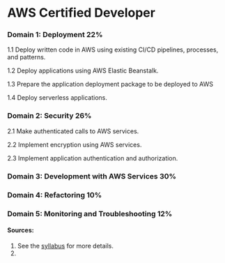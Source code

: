 # AWS Certified Developer


### Domain 1: Deployment 22%

1.1 Deploy written code in AWS using existing CI/CD pipelines, processes, and patterns.

1.2 Deploy applications using AWS Elastic Beanstalk.

1.3 Prepare the application deployment package to be deployed to AWS

1.4 Deploy serverless applications.

### Domain 2: Security 26%

2.1 Make authenticated calls to AWS services.

2.2 Implement encryption using AWS services.

2.3 Implement application authentication and authorization.

### Domain 3: Development with AWS Services 30%



### Domain 4: Refactoring 10%



### Domain 5: Monitoring and Troubleshooting 12%


#### Sources:
1. See the [syllabus](https://d1.awsstatic.com/training-and-certification/docs-dev-associate/AWS-Certified-Developer-Associate_Exam-Guide.pdf) for more details.
2. 
